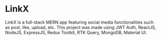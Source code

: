 # LinkX

LinkX is a full-stack MERN app featuring social media functionalities such as post, like, upload, etc. This project was made using JWT Auth, ReactJS, NodeJS, ExpressJS, Redux Toolkit, RTK Query, MongoDB, Material UI.
